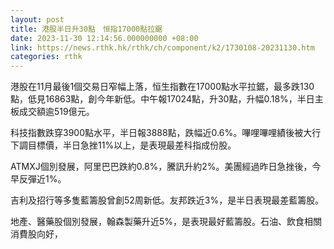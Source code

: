```yaml
---
layout: post
title: 港股半日升30點　恒指17000點拉鋸
date: 2023-11-30 12:14:56.000000000 +08:00
link: https://news.rthk.hk/rthk/ch/component/k2/1730108-20231130.htm
categories: rthk
---
```


港股在11月最後1個交易日窄幅上落，恒生指數在17000點水平拉鋸，最多跌130點，低見16863點，創今年新低。中午報17024點，升30點，升幅0.18%，半日主板成交額逾519億元。

科技指數跌穿3900點水平，半日報3888點，跌幅近0.6%。嗶哩嗶哩績後被大行下調目標價，半日急挫11%以上，是表現最差科指成份股。

ATMXJ個別發展，阿里巴巴跌約0.8%，騰訊升約2%。美團經過昨日急挫後，今早反彈近1%。

吉利及招行等多隻藍籌股曾創52周新低。友邦跌近3%，是半日表現最差藍籌股。

地產、醫藥股個別發展，翰森製藥升近5%，是表現最好藍籌股。石油、飲食相關消費股向好，
